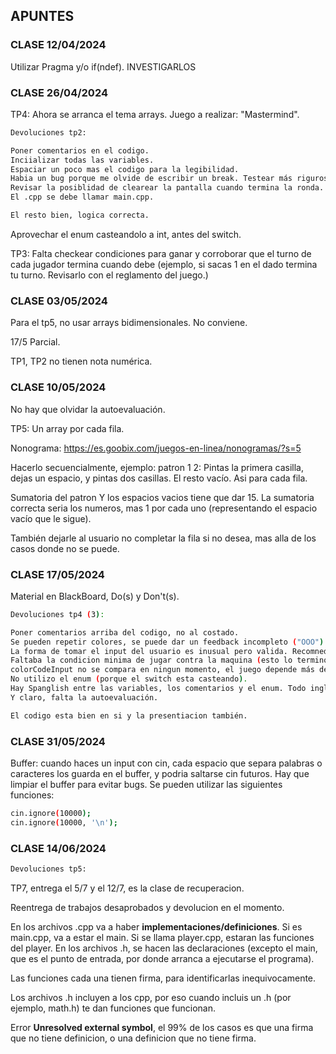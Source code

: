 ## APUNTES

### CLASE 12/04/2024

Utilizar Pragma y/o if(ndef).   INVESTIGARLOS

### CLASE 26/04/2024

TP4: Ahora se arranca el tema arrays. Juego a realizar: "Mastermind".

```bash
Devoluciones tp2:

Poner comentarios en el codigo.
Inciializar todas las variables.
Espaciar un poco mas el codigo para la legibilidad.
Habia un bug porque me olvide de escribir un break. Testear más rigurosamente.
Revisar la posiblidad de clearear la pantalla cuando termina la ronda.
El .cpp se debe llamar main.cpp.

El resto bien, logica correcta.
```

Aprovechar el enum casteandolo a int, antes del switch.

TP3: Falta checkear condiciones para ganar y corroborar que el turno de cada jugador termina cuando debe (ejemplo, si sacas 1 en el dado termina tu turno. Revisarlo con el reglamento del juego.)

### CLASE 03/05/2024

Para el tp5, no usar arrays bidimensionales. No conviene.

17/5 Parcial.

TP1, TP2 no tienen nota numérica.

### CLASE 10/05/2024

No hay que olvidar la autoevaluación.

TP5: Un array por cada fila.

Nonograma: https://es.goobix.com/juegos-en-linea/nonogramas/?s=5

Hacerlo secuencialmente, ejemplo: patron 1 2: Pintas la primera casilla, dejas un espacio, y pintas dos casillas. El resto vacío. Asi para cada fila.

Sumatoria del patron Y los espacios vacios tiene que dar 15. La sumatoria correcta seria los numeros, mas 1 por cada uno (representando el espacio vacío que le sigue).

También dejarle al usuario no completar la fila si no desea, mas alla de los casos donde no se puede.

### CLASE 17/05/2024

Material en BlackBoard, Do(s) y Don't(s).

```bash
Devoluciones tp4 (3):

Poner comentarios arriba del codigo, no al costado.
Se pueden repetir colores, se puede dar un feedback incompleto ("OOO") o un feedback incorrecto ("a") y el juego sigue. Tambien se puede ingresar cualquier numero, no solo un numero de cuatro digitos para el codigo de colores.
La forma de tomar el input del usuario es inusual pero valida. Recomnedado: step by step, numero por numero.
Faltaba la condicion minima de jugar contra la maquina (esto lo termino desaprobando).
colorCodeInput no se compara en ningun momento, el juego depende más de lo que debería de los jugadores.
No utilizo el enum (porque el switch esta casteando).
Hay Spanglish entre las variables, los comentarios y el enum. Todo inglés la próxima. Por ejemplo, limArray seria arrayLimit.
Y claro, falta la autoevaluación.

El codigo esta bien en si y la presentiacion también.
```

### CLASE 31/05/2024

Buffer: cuando haces un input con cin, cada espacio que separa palabras o caracteres los guarda en el buffer, y podria saltarse cin futuros. Hay que limpiar el buffer para evitar bugs. Se pueden utilizar las siguientes funciones:

```bash
cin.ignore(10000);
cin.ignore(10000, '\n');
```

### CLASE 14/06/2024

```bash
Devoluciones tp5:

```

TP7, entrega el 5/7 y el 12/7, es la clase de recuperacion.

Reentrega de trabajos desaprobados y devolucion en el momento.

En los archivos .cpp va a haber **implementaciones/definiciones**. Si es main.cpp, va a estar el main. Si se llama player.cpp, estaran las funciones del player.
En los archivos .h, se hacen las declaraciones (excepto el main, que es el punto de entrada, por donde arranca a ejecutarse el programa).

Las funciones cada una tienen firma, para identificarlas inequivocamente.

Los archivos .h incluyen a los cpp, por eso cuando incluis un .h (por ejemplo, math.h) te dan funciones que funcionan.

Error **Unresolved external symbol**, el 99% de los casos es que una firma que no tiene definicion, o una definicion que no tiene firma.
